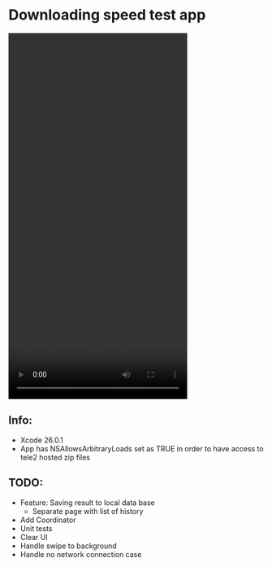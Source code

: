 # Downloading speed test app

<video src="https://github.com/user-attachments/assets/c9469dba-b4a4-4aad-8386-60af8b97b363" width="352" height="720"></video>

## Info:
- Xcode 26.0.1
- App has NSAllowsArbitraryLoads set as TRUE in order to have access to tele2 hosted zip files 

## TODO:
- Feature: Saving result to local data base
    - Separate page with list of history
- Add Coordinator
- Unit tests
- Clear UI
- Handle swipe to background
- Handle no network connection case
